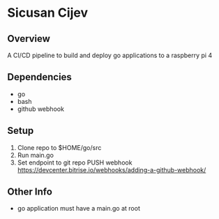 # Sicusan Cijev

## Overview
A CI/CD pipeline to build and deploy go applications to a raspberry pi 4


## Dependencies
- go
- bash
- github webhook

## Setup
1) Clone repo to $HOME/go/src
2) Run main.go
3) Set endpoint to git repo PUSH webhook https://devcenter.bitrise.io/webhooks/adding-a-github-webhook/

## Other Info
- go application must have a main.go at root
